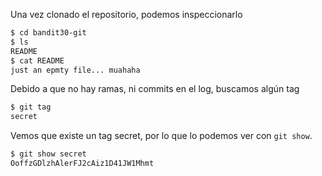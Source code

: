 Una vez clonado el repositorio, podemos inspeccionarlo

```bash
$ cd bandit30-git
$ ls
README
$ cat README
just an epmty file... muahaha
```

Debido a que no hay ramas, ni commits en el log, buscamos algún tag

```bash
$ git tag
secret
```

Vemos que existe un tag secret, por lo que lo podemos ver con `git show`.

```bash
$ git show secret
OoffzGDlzhAlerFJ2cAiz1D41JW1Mhmt
```

